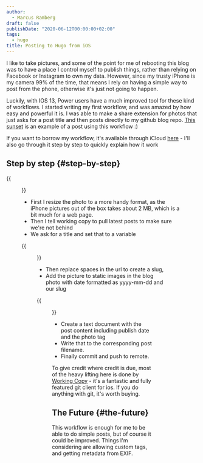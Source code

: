 ```yaml
---
author:
  - Marcus Ramberg
draft: false
publishDate: "2020-06-12T00:00:00+02:00"
tags:
  - hugo
title: Posting to Hugo from iOS
---
```


I like to take pictures, and some of the point for me of rebooting this blog was to have a place I control myself
to publish things, rather than relying on Facebook or Instagram to own my data. However, since my trusty iPhone is
my camera 99% of the time, that means I rely on having a simple way to post from the phone, otherwise it's just not
going to happen.

Luckily, with IOS 13, Power users have a much improved tool for these kind of workflows. I started writing my first
workflow, and was amazed by how easy and powerful it is. I was able to make a share extension for photos that just
asks for a post title and then posts directly to my github blog repo. [This
sunset](https://marcus.nordaaker.com/post/2020-06-11-oslo-sunset/) is an example of a post using this workflow :)

If you want to borrow my workflow, it's available through iCloud
[here](https://www.icloud.com/shortcuts/99d972dc7de74d29aee41f1e089953c3) - I'll also go through it step by step to
quickly explain how it work

## Step by step {#step-by-step}

{{<figure alt="Workflow Part 1" src="/images/ios-hugo-photos-1.jpg">}}

- First I resize the photo to a more handy format, as the iPhone pictures out of the box takes about 2 MB, which is a
  bit much for a web page.
- Then I tell working copy to pull latest posts to make sure we're not behind
- We ask for a title and set that to a variable

{{<figure alt="Workflow Part 2" src="/images/ios-hugo-photos-2.jpg">}}

- Then replace spaces in the url to create a slug,
- Add the picture to static images in the blog photo with date formatted as yyyy-mm-dd and our slug

{{<figure alt="Workflow Part 3" src="/images/ios-hugo-photos-3.jpg">}}

- Create a text document with the post content including publish date and the photo tag
- Write that to the corresponding post filename.
- Finally commit and push to remote.

To give credit where credit is due, most of the heavy lifting here is done by [Working
Copy](https://workingcopyapp.com/) - it's a fantastic and fully featured git client for ios. If you do anything with
git, it's worth buying.

## The Future {#the-future}

This workflow is enough for me to be able to do simple posts, but of course it could be improved. Things I'm
considering are allowing custom tags, and getting metadata from EXIF.
